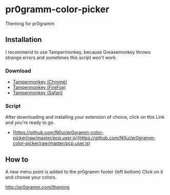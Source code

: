 # pr0gramm-color-picker
Theming for pr0gramm


## Installation

I recommend to use Tampermonkey, because Greasemonkey throws strange errors and sometimes this script won't work.

### Download
- [Tampermonkey (Chrome)](https://chrome.google.com/webstore/detail/tampermonkey/dhdgffkkebhmkfjojejmpbldmpobfkfo?hl=de)
- [Tampermonkey (FireFox)](https://addons.mozilla.org/de/firefox/addon/tampermonkey/)
 - [Tampermonkey (Safari)](https://tampermonkey.net/?browser=safari)

### Script

After downloading and installing your extension of choice, click on this Link and you're ready to go.

- [https://github.com/N0ui/pr0gramm-color-picker/raw/master/pcp.user.js](https://github.com/N0ui/pr0gramm-color-picker/raw/master/pcp.user.js)



## How to

A new menu point is added to the pr0gramm footer (left bottom)
Click on it and choose your colors.

http://pr0gramm.com/theming

